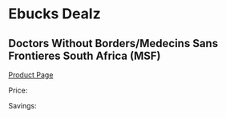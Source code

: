 
# Ebucks Dealz
## Doctors Without Borders/Medecins Sans Frontieres South Africa (MSF)
[Product Page](https://www.ebucks.com/web/shop/productSelected.do?prodId=200315080&catId=365579701)

Price: 

Savings: 


	